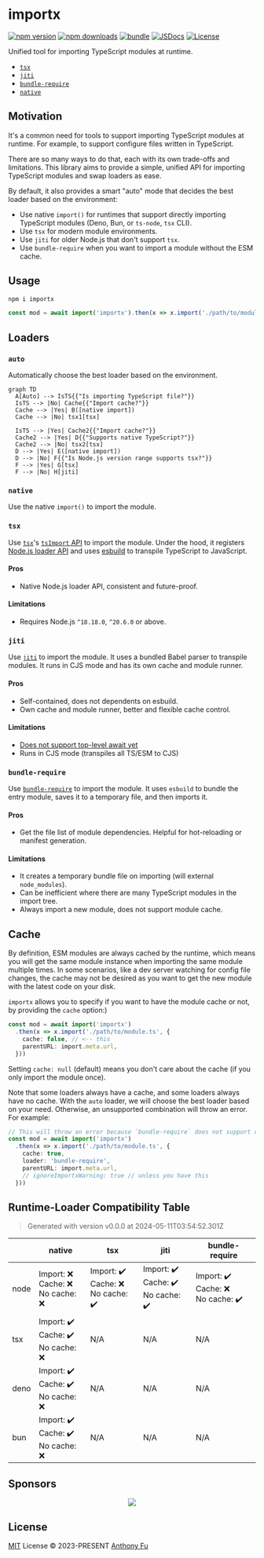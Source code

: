 # importx

[![npm version][npm-version-src]][npm-version-href]
[![npm downloads][npm-downloads-src]][npm-downloads-href]
[![bundle][bundle-src]][bundle-href]
[![JSDocs][jsdocs-src]][jsdocs-href]
[![License][license-src]][license-href]

Unified tool for importing TypeScript modules at runtime.

- [`tsx`](#tsx)
- [`jiti`](#jiti)
- [`bundle-require`](#bundle-require)
- [`native`](#native)

## Motivation

It's a common need for tools to support importing TypeScript modules at runtime. For example, to support configure files written in TypeScript.

There are so many ways to do that, each with its own trade-offs and limitations. This library aims to provide a simple, unified API for importing TypeScript modules and swap loaders as ease.

By default, it also provides a smart "auto" mode that decides the best loader based on the environment:

- Use native `import()` for runtimes that support directly importing TypeScript modules (Deno, Bun, or `ts-node`, `tsx` CLI).
- Use `tsx` for modern module environments.
- Use `jiti` for older Node.js that don't support `tsx`.
- Use `bundle-require` when you want to import a module without the ESM cache.

## Usage

```bash
npm i importx
```

```ts
const mod = await import('importx').then(x => x.import('./path/to/module.ts', import.meta.url))
```

## Loaders

### `auto`

Automatically choose the best loader based on the environment.

```mermaid
graph TD
  A[Auto] --> IsTS{{"Is importing TypeScript file?"}}
  IsTS --> |No| Cache{{"Import cache?"}}
  Cache --> |Yes| B([native import])
  Cache --> |No| tsx1[tsx]

  IsTS --> |Yes| Cache2{{"Import cache?"}}
  Cache2 --> |Yes| D{{"Supports native TypeScript?"}}
  Cache2 --> |No| tsx2[tsx]
  D --> |Yes| E([native import])
  D --> |No| F{{"Is Node.js version range supports tsx?"}}
  F --> |Yes| G[tsx]
  F --> |No| H[jiti]
```

### `native`

Use the native `import()` to import the module.

### `tsx`

Use [`tsx`](https://github.com/privatenumber/tsx)'s [`tsImport` API](https://tsx.is/node#tsimport) to import the module. Under the hood, it registers [Node.js loader API](https://nodejs.org/api/module.html#moduleregisterspecifier-parenturl-options) and uses [esbuild](https://esbuild.github.io/) to transpile TypeScript to JavaScript.

#### Pros

- Native Node.js loader API, consistent and future-proof.

#### Limitations

- Requires Node.js `^18.18.0`, `^20.6.0` or above.

### `jiti`

Use [`jiti`](https://github.com/unjs/jiti) to import the module. It uses a bundled Babel parser to transpile modules. It runs in CJS mode and has its own cache and module runner.

#### Pros

- Self-contained, does not dependents on esbuild.
- Own cache and module runner, better and flexible cache control.

#### Limitations

- [Does not support top-level await yet](https://github.com/unjs/jiti/issues/72)
- Runs in CJS mode (transpiles all TS/ESM to CJS)

### `bundle-require`

Use [`bundle-require`](https://github.com/egoist/bundle-require) to import the module. It uses `esbuild` to bundle the entry module, saves it to a temporary file, and then imports it.

#### Pros

- Get the file list of module dependencies. Helpful for hot-reloading or manifest generation.

#### Limitations

- It creates a temporary bundle file on importing (will external `node_modules`).
- Can be inefficient where there are many TypeScript modules in the import tree.
- Always import a new module, does not support module cache.

## Cache

By definition, ESM modules are always cached by the runtime, which means you will get the same module instance when importing the same module multiple times. In some scenarios, like a dev server watching for config file changes, the cache may not be desired as you want to get the new module with the latest code on your disk.

`importx` allows you to specify if you want to have the module cache or not, by providing the `cache` option:)

```ts
const mod = await import('importx')
  .then(x => x.import('./path/to/module.ts', {
    cache: false, // <-- this
    parentURL: import.meta.url,
  }))
```

Setting `cache: null` (default) means you don't care about the cache (if you only import the module once).

Note that some loaders always have a cache, and some loaders always have no cache. With the `auto` loader, we will choose the best loader based on your need. Otherwise, an unsupported combination will throw an error. For example:

```ts
// This will throw an error because `bundle-require` does not support cache.
const mod = await import('importx')
  .then(x => x.import('./path/to/module.ts', {
    cache: true,
    loader: 'bundle-require',
    parentURL: import.meta.url,
    // ignoreImportxWarning: true // unless you have this
  }))
```

## Runtime-Loader Compatibility Table

<!-- TABLE_START -->

> Generated with version v0.0.0 at 2024-05-11T03:54:52.301Z

|  | native | tsx | jiti | bundle-require |
| ------- | --- | --- | --- | --- |
| node | Import: ❌<br>Cache: ❌<br>No cache: ❌ | Import: ✔️<br>Cache: ❌<br>No cache: ✔️ | Import: ✔️<br>Cache: ✔️<br>No cache: ✔️ | Import: ✔️<br>Cache: ❌<br>No cache: ✔️ |
| tsx | Import: ✔️<br>Cache: ✔️<br>No cache: ❌ | N/A | N/A | N/A |
| deno | Import: ✔️<br>Cache: ✔️<br>No cache: ❌ | N/A | N/A | N/A |
| bun | Import: ✔️<br>Cache: ✔️<br>No cache: ❌ | N/A | N/A | N/A |

<!-- TABLE_END -->

## Sponsors

<p align="center">
  <a href="https://cdn.jsdelivr.net/gh/antfu/static/sponsors.svg">
    <img src='https://cdn.jsdelivr.net/gh/antfu/static/sponsors.svg'/>
  </a>
</p>

## License

[MIT](./LICENSE) License © 2023-PRESENT [Anthony Fu](https://github.com/antfu)

<!-- Badges -->

[npm-version-src]: https://img.shields.io/npm/v/importx?style=flat&colorA=080f12&colorB=1fa669
[npm-version-href]: https://npmjs.com/package/importx
[npm-downloads-src]: https://img.shields.io/npm/dm/importx?style=flat&colorA=080f12&colorB=1fa669
[npm-downloads-href]: https://npmjs.com/package/importx
[bundle-src]: https://img.shields.io/bundlephobia/minzip/importx?style=flat&colorA=080f12&colorB=1fa669&label=minzip
[bundle-href]: https://bundlephobia.com/result?p=importx
[license-src]: https://img.shields.io/github/license/antfu/importx.svg?style=flat&colorA=080f12&colorB=1fa669
[license-href]: https://github.com/antfu/importx/blob/main/LICENSE
[jsdocs-src]: https://img.shields.io/badge/jsdocs-reference-080f12?style=flat&colorA=080f12&colorB=1fa669
[jsdocs-href]: https://www.jsdocs.io/package/importx

